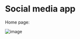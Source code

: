 # Social media app

Home page:

![image](https://user-images.githubusercontent.com/107784718/191647328-bf42e0b5-0130-4736-bc0e-98842098d849.png)
